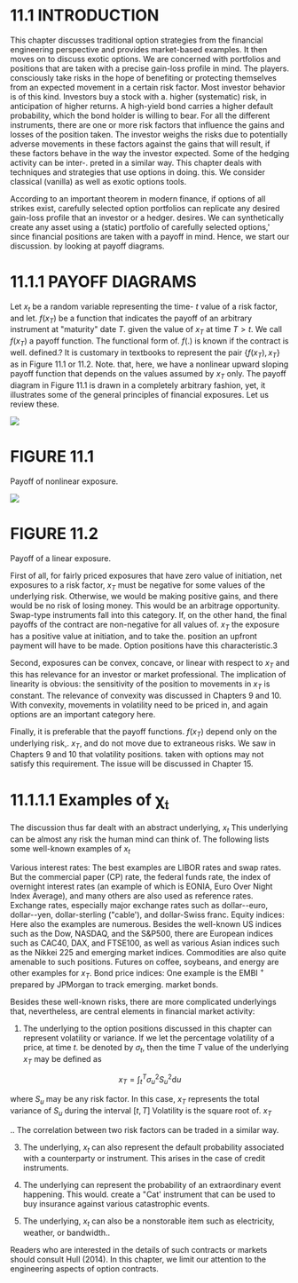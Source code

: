 # 11.1 INTRODUCTION  

This chapter discusses traditional option strategies from the financial engineering perspective and provides market-based examples. It then moves on to discuss exotic options. We are concerned with portfolios and positions that are taken with a precise gain-loss profile in mind. The players. consciously take risks in the hope of benefiting or protecting themselves from an expected movement in a certain risk factor. Most investor behavior is of this kind. Investors buy a stock with a. higher (systematic) risk, in anticipation of higher returns. A high-yield bond carries a higher default probability, which the bond holder is willing to bear. For all the different instruments, there are one or more risk factors that influence the gains and losses of the position taken. The investor weighs the risks due to potentially adverse movements in these factors against the gains that will result, if these factors behave in the way the investor expected. Some of the hedging activity can be inter-. preted in a similar way. This chapter deals with techniques and strategies that use options in doing. this. We consider classical (vanilla) as well as exotic options tools.  

According to an important theorem in modern finance, if options of all strikes exist, carefully selected option portfolios can replicate any desired gain-loss profile that an investor or a hedger. desires. We can synthetically create any asset using a (static) portfolio of carefully selected options,' since financial positions are taken with a payoff in mind. Hence, we start our discussion. by looking at payoff diagrams.  

# 11.1.1 PAYOFF DIAGRAMS  

Let $x_{t}$ be a random variable representing the time- $t$ value of a risk factor, and let. $f(x_{T})$ be a function that indicates the payoff of an arbitrary instrument at "maturity" date $T.$ given the value of $x_{T}$ at time $T>t.$ We call $f(x_{T})$ a payoff function. The functional form of. $f\left(.\right)$ is known if the contract is well. defined.? It is customary in textbooks to represent the pair $\{f(x_{T}),x_{T}\}$ as in Figure 11.1 or 11.2. Note. that, here, we have a nonlinear upward sloping payoff function that depends on the values assumed by $x_{T}$ only. The payoff diagram in Figure 11.1 is drawn in a completely arbitrary fashion, yet, it illustrates some of the general principles of financial exposures. Let us review these.  

![](4465ca0304792d1a5bd9cc026d24300fa6dbc4a2e9ea5e89162e33cc8be13029.jpg)  

# FIGURE 11.1  

Payoff of nonlinear exposure.  

![](9fef3ed7e02188eba222b5d83c833b754abb34f48be1c96e72156ffc53e207d9.jpg)  

# FIGURE 11.2  

Payoff of a linear exposure.  

First of all, for fairly priced exposures that have zero value of initiation, net exposures to a risk factor, $x_{T}$ must be negative for some values of the underlying risk. Otherwise, we would be making positive gains, and there would be no risk of losing money. This would be an arbitrage opportunity. Swap-type instruments fall into this category. If, on the other hand, the final payoffs of the contract are non-negative for all values of. $x_{T}$ the exposure has a positive value at initiation, and to take the. position an upfront payment will have to be made. Option positions have this characteristic.3  

Second, exposures can be convex, concave, or linear with respect to $x_{T}$ and this has relevance for an investor or market professional. The implication of linearity is obvious: the sensitivity of the position to movements in $x_{T}$ is constant. The relevance of convexity was discussed in Chapters 9 and 10. With convexity, movements in volatility need to be priced in, and again options are an important category here.  

Finally, it is preferable that the payoff functions. $f(x_{T})$ depend only on the underlying risk,. $x_{T},$ and do not move due to extraneous risks. We saw in Chapters 9 and 10 that volatility positions. taken with options may not satisfy this requirement. The issue will be discussed in Chapter 15.  

# 11.1.1.1 Examples of $\pmb{\chi}_{\mathfrak{t}}$  

The discussion thus far dealt with an abstract underlying, $x_{t}$ This underlying can be almost any risk the human mind can think of. The following lists some well-known examples of $x_{t}$  

Various interest rates: The best examples are LIBOR rates and swap rates. But the commercial paper (CP) rate, the federal funds rate, the index of overnight interest rates (an example of which is EONIA, Euro Over Night Index Average), and many others are also used as reference rates. Exchange rates, especially major exchange rates such as dollar--euro, dollar--yen, dollar-sterling ("cable'), and dollar-Swiss franc. Equity indices: Here also the examples are numerous. Besides the well-known US indices such as the Dow, NASDAQ, and the S&P500, there are European indices such as CAC40, DAX, and FTSE100, as well as various Asian indices such as the Nikkei 225 and emerging market indices. Commodities are also quite amenable to such positions. Futures on coffee, soybeans, and energy are other examples for $x_{T}.$ Bond price indices: One example is the EMBI $^+$ prepared by JPMorgan to track emerging. market bonds.  

Besides these well-known risks, there are more complicated underlyings that, nevertheless, are central elements in financial market activity:  

1. The underlying to the option positions discussed in this chapter can represent volatility or variance. If we let the percentage volatility of a price, at time $t.$ be denoted by $\sigma_{t},$ then the time $T$ value of the underlying $x_{T}$ may be defined as  

$$
x_{T}=\displaystyle\int_{t}^{T}\sigma_{u}^{2}S_{u}^{2}\mathrm{d}u
$$  

where $S_{u}$ may be any risk factor. In this case, $x_{T}$ represents the total variance of $S_{u}$ during the interval $[t,T]$ Volatility is the square root of. $x_{T}$  

.. The correlation between two risk factors can be traded in a similar way.  

3. The underlying, $x_{t}$ can also represent the default probability associated with a counterparty or instrument. This arises in the case of credit instruments.  

4. The underlying can represent the probability of an extraordinary event happening. This would. create a "Cat' instrument that can be used to buy insurance against various catastrophic events.   
5. The underlying, $x_{t}$ can also be a nonstorable item such as electricity, weather, or bandwidth..  

Readers who are interested in the details of such contracts or markets should consult Hull (2014). In this chapter, we limit our attention to the engineering aspects of option contracts.  
